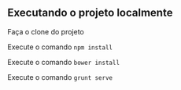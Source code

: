 Executando o projeto localmente
-------------------------------

Faça o clone do projeto

Execute o comando `npm install`

Execute o comando `bower install`

Execute o comando `grunt serve`
